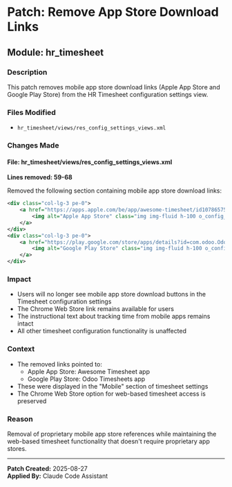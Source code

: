 # Patch: Remove App Store Download Links

## Module: hr_timesheet

### Description
This patch removes mobile app store download links (Apple App Store and Google Play Store) from the HR Timesheet configuration settings view.

### Files Modified
- `hr_timesheet/views/res_config_settings_views.xml`

### Changes Made

#### File: hr_timesheet/views/res_config_settings_views.xml
**Lines removed: 59-68**

Removed the following section containing mobile app store download links:
```xml
<div class="col-lg-3 pe-0">
    <a href="https://apps.apple.com/be/app/awesome-timesheet/id1078657549" class="align-middle" target="_blank">
        <img alt="Apple App Store" class="img img-fluid h-100 o_config_app_store" src="project/static/src/img/app_store.png"/>
    </a>
</div>
<div class="col-lg-3 pe-0">
    <a href="https://play.google.com/store/apps/details?id=com.odoo.OdooTimesheets" class="align-middle" target="_blank">
        <img alt="Google Play Store" class="img img-fluid h-100 o_config_play_store" src="project/static/src/img/play_store.png"/>
    </a>
</div>
```

### Impact
- Users will no longer see mobile app store download buttons in the Timesheet configuration settings
- The Chrome Web Store link remains available for users
- The instructional text about tracking time from mobile apps remains intact
- All other timesheet configuration functionality is unaffected

### Context
- The removed links pointed to:
  - Apple App Store: Awesome Timesheet app 
  - Google Play Store: Odoo Timesheets app
- These were displayed in the "Mobile" section of timesheet settings
- The Chrome Web Store option for web-based timesheet access is preserved

### Reason
Removal of proprietary mobile app store references while maintaining the web-based timesheet functionality that doesn't require proprietary app stores.

---
**Patch Created:** 2025-08-27  
**Applied By:** Claude Code Assistant
